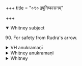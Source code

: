+++
title = "०९० इषुनिष्कासनम्"

+++
<details open><summary>Whitney subject</summary>

90. For safety from Rudra's arrow.
</details>

<details><summary>VH anukramaṇī</summary>

इषुनिष्कासनम्।  
१-३ अथर्वा। रुद्रः। अनुष्टुप्, ३ आर्षी भुरिगुष्णिक्।
</details>

<details><summary>Whitney anukramaṇī</summary>

[Atharvan.—rāudram. 1, 2. anuṣṭubh; 3. ārṣi bhurig uṣṇih.]
</details>

<details><summary>Whitney</summary>

### Comment
Found also in Pāipp. xix. (in the verse-order 2, 1, 3). Used by Kāuś. (31. 7) in a healing rite against sharp pain (śūla); also reckoned (note to 50. 13) to the rāudra gaṇa.


### Translations
Translated: Grill, 14, 168; Griffith, i. 294; Bloomfield, 11, 506.
</details>

